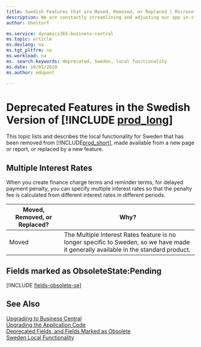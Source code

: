 ```yaml
---
title: Swedish Features that are Moved, Removed, or Replaced | Microsoft Docs
description: We are constantly streamlining and adjusting our app in-step with market developments. Read about the features for Sweden that we have moved, removed, or replaced.
author: bholtorf

ms.service: dynamics365-business-central
ms.topic: article
ms.devlang: na
ms.tgt_pltfrm: na
ms.workload: na
ms. search.keywords: deprecated, Sweden, local functionality
ms.date: 10/01/2020
ms.author: edupont

---
```


# Deprecated Features in the Swedish Version of [!INCLUDE [prod_long](../developer/includes/prod_long.md)]
This topic lists and describes the local functionality for Sweden that has been removed from [!INCLUDE[prod_short](../developer/includes/prod_short.md)], made available from a new page or report, or replaced by a new feature.

## Multiple Interest Rates
When you create finance charge terms and reminder terms, for delayed payment penalty, you can specify multiple interest rates so that the penalty fee is calculated from different interest rates in different periods.

|Moved, Removed, or Replaced?|Why?|
|----|----|
|Moved| The Multiple Interest Rates feature is no longer specific to Sweden, so we have made it generally available in the standard product. |

## Fields marked as ObsoleteState:Pending

[!INCLUDE [fields-obsolete-se](../includes/fields-obsolete-se.md)]

## See Also
[Upgrading to Business Central](upgrading-to-business-central.md)  
[Upgrading the Application Code](upgrading-the-application-code.md)  
[Deprecated Fields, and Fields Marked as Obsolete](deprecated-fields.md)  
[Sweden Local Functionality](/dynamics365/business-central/LocalFunctionality/Sweden/sweden-local-functionality)  
